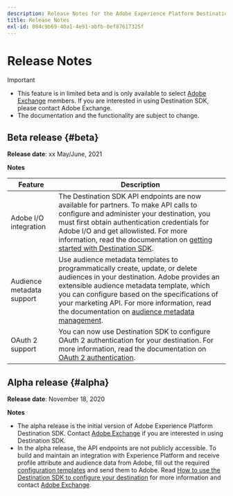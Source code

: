 ```yaml
---
description: Release Notes for the Adobe Experience Platform Destination SDK
title: Release Notes
exl-id: 084c9b69-40a1-4e91-abfb-0ef87617325f
---
```

# Release Notes

>[!IMPORTANT]
>
>* This feature is in limited beta and is only available to select [Adobe Exchange](https://partners.adobe.com/exchangeprogram/creativecloud.html) members. If you are interested in using Destination SDK, please contact Adobe Exchange. 
>* The documentation and the functionality are subject to change.

## Beta release {#beta}

**Release date**: xx May/June, 2021

**Notes**

| Feature | Description |
| ------- | ----------- |
| Adobe I/O integration | The Destination SDK API endpoints are now available for partners. To make API calls to configure and administer your destination, you must first obtain authentication credentials for Adobe I/O and get allowlisted. For more information, read the documentation on [getting started with Destination SDK](/help/getting-started.md). |
| Audience metadata support | Use audience metadata templates to programmatically create, update, or delete audiences in your destination. Adobe provides an extensible audience metadata template, which you can configure based on the specifications of your marketing API. For more information, read the documentation on [audience metadata management](/help/audience-metadata-management.md). |
| OAuth 2 support | You can now use Destination SDK to configure OAuth 2 authentication for your destination. For more information, read the documentation on [OAuth 2 authentication](/help/oauth2-authentication.md). |

## Alpha release {#alpha}

**Release date**: November 18, 2020

**Notes**

* The alpha release is the initial version of Adobe Experience Platform Destination SDK. Contact [Adobe Exchange](https://partners.adobe.com/exchangeprogram/creativecloud.html) if you are interested in using Destination SDK.
* In the alpha release, the API endpoints are not publicly accessible. To build and maintain an integration with Experience Platform and receive profile attribute and audience data from Adobe, fill out the required [configuration templates](/help/configuration-options.md) and send them to Adobe. Read [How to use the Destination SDK to configure your destination](/help/configure-destination-instructions.md) for more information and contact [Adobe Exchange](https://partners.adobe.com/exchangeprogram/creativecloud.html).

